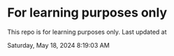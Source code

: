 # For learning purposes only
This repo is for learning purposes only.
Last updated at

Saturday, May 18, 2024 8:19:03 AM

